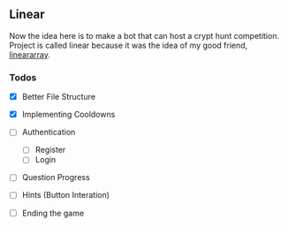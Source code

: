## Linear

Now the idea here is to make a bot that can host a crypt hunt competition. Project is called linear because it was the idea of my good friend, [lineararray](https://lineararray.nekoweb.org/).

### Todos

- [x] Better File Structure
- [x] Implementing Cooldowns
- [ ] Authentication
    - [ ] Register
    - [ ] Login
- [ ] Question Progress
- [ ] Hints (Button Interation)
- [ ] Ending the game

